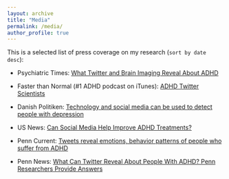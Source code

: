 ```yaml
---
layout: archive
title: "Media"
permalink: /media/
author_profile: true
---
```


This is a selected list of press coverage on my research (`sort by date desc`):

+ Psychiatric Times: [What Twitter and Brain Imaging Reveal About ADHD](http://www.psychiatrictimes.com/adhd/what-twitter-and-brain-imaging-reveal-about-adhd)

+ Faster than Normal (#1 ADHD podcast on iTunes): [ADHD Twitter Scientists](https://www.fasterthannormal.com/adhd-twitter-scientists/)

+ Danish Politiken: [Technology and social media can be used to detect people with depression](https://politiken.dk/viden/Tech/art6247436/Teknologi-og-sociale-medier-kan-bruges-til-at-opdage-folk-med-depression)

+ US News: [Can Social Media Help Improve ADHD Treatments?](https://health.usnews.com/health-care/patient-advice/articles/2017-12-06/can-social-media-help-improve-adhd-treatments)

+ Penn Current: [Tweets reveal emotions, behavior patterns of people who suffer from ADHD](https://penncurrent.upenn.edu/news/tweets-reveal-emotions-behavior-patterns-of-people-who-suffer-from-adhd)

+ Penn News: [What Can Twitter Reveal About People With ADHD? Penn Researchers Provide Answers](https://news.upenn.edu/news/what-can-twitter-reveal-about-people-adhd-penn-researchers-provide-answers)
